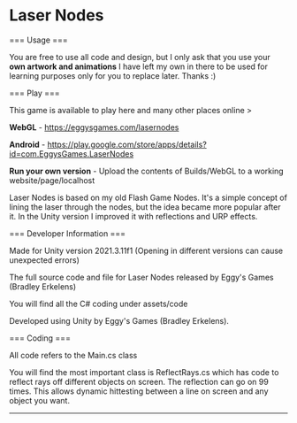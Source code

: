 # Laser Nodes
=== Usage ===

You are free to use all code and design, but I only ask that you use your <b>own artwork and animations</b> I have left my own in there to be used for learning purposes only for you to replace later. Thanks :)

=== Play === 

This game is available to play here and many other places online >

<b>WebGL</b> - https://eggysgames.com/lasernodes

<b>Android</b> - https://play.google.com/store/apps/details?id=com.EggysGames.LaserNodes

<b>Run your own version</b> - Upload the contents of Builds/WebGL to a working website/page/localhost

Laser Nodes is based on my old Flash Game Nodes. It's a simple concept of lining the laser through the nodes, but the idea became more popular after it. In the Unity version I improved it with reflections and URP effects. 

=== Developer Information === 

Made for Unity version 2021.3.11f1 (Opening in different versions can cause unexpected errors)

The full source code and file for Laser Nodes released by Eggy's Games (Bradley Erkelens)

You will find all the C# coding under assets/code

Developed using Unity by Eggy's Games (Bradley Erkelens).

=== Coding === 

All code refers to the Main.cs class

You will find the most important class is ReflectRays.cs which has code to reflect rays off different objects on screen. The reflection can go on 99 times. This allows dynamic hittesting between a line on screen and any object you want.
****
